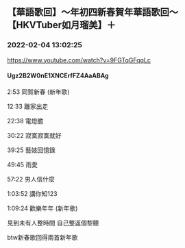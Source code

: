 ## 【華語歌回】～年初四新春賀年華語歌回～【HKVTuber如月瑠美】＋
### 2022-02-04 13:02:25
https://www.youtube.com/watch?v=9FGTqGFqqLc
#### Ugz2B2W0nE1XNCErfFZ4AaABAg
2:53   同賀新春  (新年歌)

12:33 離家出走

22:38 電燈膽

30:22 寂寞寂寞就好

39:25 藝妓回憶錄

49:45 雨愛

57:22 男人信什麼

1:03:52 講你知123

1:09:24 歡樂年年  (新年歌)



見到未有人整時間 自己整返個黎聽

btw新春歌回得兩首新年歌

